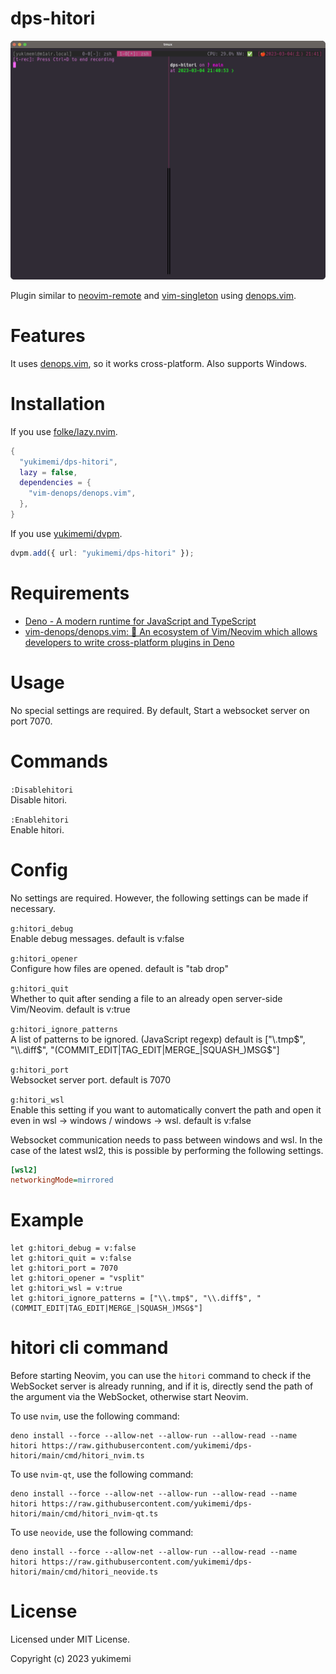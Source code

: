 # dps-hitori


<img src="./image.gif">

Plugin similar to [neovim-remote](https://github.com/mhinz/neovim-remote) and [vim-singleton](https://github.com/thinca/vim-singleton) using [denops.vim](https://github.com/vim-denops/denops.vim).

# Features 

It uses [denops.vim](https://github.com/vim-denops/denops.vim), so it works cross-platform.
Also supports Windows.

# Installation 

If you use [folke/lazy.nvim](https://github.com/folke/lazy.nvim).

```lua
{
  "yukimemi/dps-hitori",
  lazy = false,
  dependencies = {
    "vim-denops/denops.vim",
  },
}
```

If you use [yukimemi/dvpm](https://github.com/yukimemi/dvpm).

```typescript
dvpm.add({ url: "yukimemi/dps-hitori" });
```

# Requirements 

- [Deno - A modern runtime for JavaScript and TypeScript](https://deno.land/)
- [vim-denops/denops.vim: 🐜 An ecosystem of Vim/Neovim which allows developers to write cross-platform plugins in Deno](https://github.com/vim-denops/denops.vim)
# Usage 

No special settings are required.
By default, Start a websocket server on port 7070.

# Commands 

`:Disablehitori`                                              
Disable hitori.

`:Enablehitori`                                                
Enable hitori.

# Config 

No settings are required. However, the following settings can be made if necessary.

`g:hitori_debug`                                              
Enable debug messages.
default is v:false

`g:hitori_opener`                                            
Configure how files are opened.
default is "tab drop"

`g:hitori_quit`                                                
Whether to quit after sending a file to an already open server-side Vim/Neovim.
default is v:true

`g:hitori_ignore_patterns`                          
A list of patterns to be ignored. (JavaScript regexp)
default is ["\\.tmp$", "\\.diff$", "(COMMIT_EDIT|TAG_EDIT|MERGE_|SQUASH_)MSG$"]

`g:hitori_port`                                                
Websocket server port.
default is 7070

`g:hitori_wsl`                                                  
Enable this setting if you want to automatically convert the path and open it even in wsl -> windows / windows -> wsl.
default is v:false

Websocket communication needs to pass between windows and wsl.
In the case of the latest wsl2, this is possible by performing the following settings.

```ini
[wsl2]
networkingMode=mirrored
```

# Example 

```vim
let g:hitori_debug = v:false
let g:hitori_quit = v:false
let g:hitori_port = 7070
let g:hitori_opener = "vsplit"
let g:hitori_wsl = v:true
let g:hitori_ignore_patterns = ["\\.tmp$", "\\.diff$", "(COMMIT_EDIT|TAG_EDIT|MERGE_|SQUASH_)MSG$"]
```

# hitori cli command 

Before starting Neovim, you can use the `hitori` command to check if the WebSocket server is already running, and if it is, directly send the path of the argument via the WebSocket, otherwise start Neovim.

To use `nvim`, use the following command:                     

```shell
deno install --force --allow-net --allow-run --allow-read --name hitori https://raw.githubusercontent.com/yukimemi/dps-hitori/main/cmd/hitori_nvim.ts
```

To use `nvim-qt`, use the following command:               

```shell
deno install --force --allow-net --allow-run --allow-read --name hitori https://raw.githubusercontent.com/yukimemi/dps-hitori/main/cmd/hitori_nvim-qt.ts
```

To use `neovide`, use the following command:               

```shell
deno install --force --allow-net --allow-run --allow-read --name hitori https://raw.githubusercontent.com/yukimemi/dps-hitori/main/cmd/hitori_neovide.ts
```

# License 

Licensed under MIT License.

Copyright (c) 2023 yukimemi

